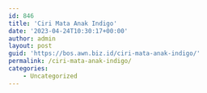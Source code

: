 ```yaml
---
id: 846
title: 'Ciri Mata Anak Indigo'
date: '2023-04-24T10:30:17+00:00'
author: admin
layout: post
guid: 'https://bos.awn.biz.id/ciri-mata-anak-indigo/'
permalink: /ciri-mata-anak-indigo/
categories:
    - Uncategorized
---
```


